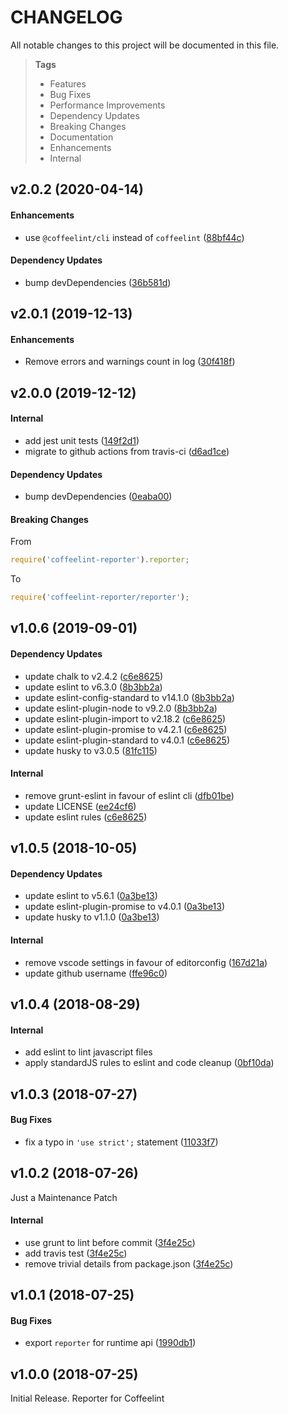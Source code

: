 # CHANGELOG

All notable changes to this project will be documented in this file.

> **Tags**
>
> - Features
> - Bug Fixes
> - Performance Improvements
> - Dependency Updates
> - Breaking Changes
> - Documentation
> - Enhancements
> - Internal

## v2.0.2 (2020-04-14)

#### Enhancements

- use `@coffeelint/cli` instead of `coffeelint` ([88bf44c](https://github.com/sibiraj-s/coffeelint-reporter/commit/88bf44c))

#### Dependency Updates

- bump devDependencies ([36b581d](https://github.com/sibiraj-s/coffeelint-reporter/commit/36b581d))

## v2.0.1 (2019-12-13)

#### Enhancements

- Remove errors and warnings count in log ([30f418f](https://github.com/sibiraj-s/coffeelint-reporter/commit/30f418f))

## v2.0.0 (2019-12-12)

#### Internal

- add jest unit tests ([149f2d1](https://github.com/sibiraj-s/coffeelint-reporter/commit/149f2d1))
- migrate to github actions from travis-ci ([d6ad1ce](https://github.com/sibiraj-s/coffeelint-reporter/commit/d6ad1ce))

#### Dependency Updates

- bump devDependencies ([0eaba00](https://github.com/sibiraj-s/coffeelint-reporter/commit/0eaba00))

#### Breaking Changes

From

```js
require('coffeelint-reporter').reporter;
```

To

```js
require('coffeelint-reporter/reporter');
```

## v1.0.6 (2019-09-01)

#### Dependency Updates

- update chalk to v2.4.2 ([c6e8625](https://github.com/sibiraj-s/coffeelint-reporter/commit/c6e8625))
- update eslint to v6.3.0 ([8b3bb2a](https://github.com/sibiraj-s/coffeelint-reporter/commit/8b3bb2a))
- update eslint-config-standard to v14.1.0 ([8b3bb2a](https://github.com/sibiraj-s/coffeelint-reporter/commit/8b3bb2a))
- update eslint-plugin-node to v9.2.0 ([8b3bb2a](https://github.com/sibiraj-s/coffeelint-reporter/commit/8b3bb2a))
- update eslint-plugin-import to v2.18.2 ([c6e8625](https://github.com/sibiraj-s/coffeelint-reporter/commit/c6e8625))
- update eslint-plugin-promise to v4.2.1 ([c6e8625](https://github.com/sibiraj-s/coffeelint-reporter/commit/c6e8625))
- update eslint-plugin-standard to v4.0.1 ([c6e8625](https://github.com/sibiraj-s/coffeelint-reporter/commit/c6e8625))
- update husky to v3.0.5 ([81fc115](https://github.com/sibiraj-s/coffeelint-reporter/commit/81fc115))

#### Internal

- remove grunt-eslint in favour of eslint cli ([dfb01be](https://github.com/sibiraj-s/coffeelint-reporter/commit/dfb01be))
- update LICENSE ([ee24cf6](https://github.com/sibiraj-s/coffeelint-reporter/commit/ee24cf6))
- update eslint rules ([c6e8625](https://github.com/sibiraj-s/coffeelint-reporter/commit/c6e8625))

## v1.0.5 (2018-10-05)

#### Dependency Updates

- update eslint to v5.6.1 ([0a3be13](https://github.com/sibiraj-s/coffeelint-reporter/commit/0a3be13))
- update eslint-plugin-promise to v4.0.1 ([0a3be13](https://github.com/sibiraj-s/coffeelint-reporter/commit/0a3be13))
- update husky to v1.1.0 ([0a3be13](https://github.com/sibiraj-s/coffeelint-reporter/commit/0a3be13))

#### Internal

- remove vscode settings in favour of editorconfig ([167d21a](https://github.com/sibiraj-s/coffeelint-reporter/commit/167d21a))
- update github username ([ffe96c0](https://github.com/sibiraj-s/coffeelint-reporter/commit/ffe96c0))

## v1.0.4 (2018-08-29)

#### Internal

- add eslint to lint javascript files
- apply standardJS rules to eslint and code cleanup ([0bf10da](https://github.com/sibiraj-s/coffeelint-reporter/commit/0bf10da))

## v1.0.3 (2018-07-27)

#### Bug Fixes

- fix a typo in `'use strict';` statement ([11033f7](https://github.com/sibiraj-s/coffeelint-reporter/commit/11033f7))

## v1.0.2 (2018-07-26)

Just a Maintenance Patch

#### Internal

- use grunt to lint before commit ([3f4e25c](https://github.com/sibiraj-s/coffeelint-reporter/commit/3f4e25c))
- add travis test ([3f4e25c](https://github.com/sibiraj-s/coffeelint-reporter/commit/3f4e25c))
- remove trivial details from package.json ([3f4e25c](https://github.com/sibiraj-s/coffeelint-reporter/commit/3f4e25c))

## v1.0.1 (2018-07-25)

#### Bug Fixes

- export `reporter` for runtime api ([1990db1](https://github.com/sibiraj-s/coffeelint-reporter/commit/1990db1))

## v1.0.0 (2018-07-25)

Initial Release.
Reporter for Coffeelint
